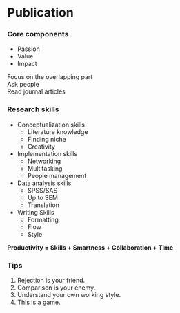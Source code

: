 # Publication

### Core components

- Passion
- Value
- Impact

Focus on the overlapping part  
Ask people  
Read journal articles  


### Research skills

- Conceptualization skills
    - Literature knowledge
    - Finding niche
    - Creativity
- Implementation skills
    - Networking
    - Multitasking
    - People management
- Data analysis skills
    - SPSS/SAS
    - Up to SEM
    - Translation
- Writing Skills
    - Formatting
    - Flow
    - Style
    

**Productivity = Skills + Smartness + Collaboration + Time**

### Tips
1. Rejection is your friend.
2. Comparison is your enemy.
3. Understand your own working style.
4. This is a game.

